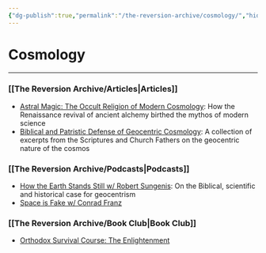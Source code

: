 ```yaml
---
{"dg-publish":true,"permalink":"/the-reversion-archive/cosmology/","hide":true}
---
```



# Cosmology
---
### [[The Reversion Archive/Articles\|Articles]]
- [Astral Magic: The Occult Religion of Modern Cosmology](https://thereversion.co/p/astral-magic-the-occult-religion): How the Renaissance revival of ancient alchemy birthed the mythos of modern science
- [Biblical and Patristic Defense of Geocentric Cosmology](https://thereversion.co/p/biblical-and-patristic-defense-of): A collection of excerpts from the Scriptures and Church Fathers on the geocentric nature of the cosmos
### [[The Reversion Archive/Podcasts\|Podcasts]]
- [How the Earth Stands Still w/ Robert Sungenis](https://thereversion.co/p/how-the-earth-stands-still-w-robert): On the Biblical, scientific and historical case for geocentrism
- [Space is Fake w/ Conrad Franz](https://thereversion.co/p/ep-1-space-is-fake)
### [[The Reversion Archive/Book Club\|Book Club]]
- [Orthodox Survival Course: The Enlightenment](https://thereversion.co/p/orthodox-survival-course-the-enlightenment)